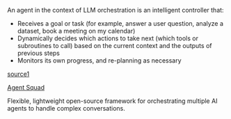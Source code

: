An agent in the context of LLM orchestration is an intelligent controller that: 

- Receives a goal or task (for example, answer a user question, analyze a dataset, book a meeting on my calendar)
- Dynamically decides which actions to take next (which tools or subroutines to call) based on the current context and the outputs of previous steps
- Monitors its own progress, and re-planning as necessary

[source1](https://volumes.blog/2025/01/08/execution-guardrails-for-ai-agentic-implementation/)


[Agent Squad](https://github.com/awslabs/agent-squad)

Flexible, lightweight open-source framework for orchestrating multiple AI agents to handle complex conversations.
